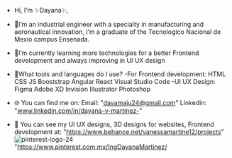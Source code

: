 - Hi, I’m ✨Dayana✨, 

- 👀I’m an industrial engineer with a specialty in manufacturing and aeronautical innovation, I’m a graduate of the Tecnologico Nacional de Mexio campus Ensenada.
- 🌱I’m currently learning more technologies for a better Frontend development and always improving in UI UX design
- 🎯What tools and languages do I use?
     -For Frontend development:
          HTML CSS JS 
          Booststrap
          Angular React
          Visual Studio Code
     -UI UX Design:
          Figma
          Adobe XD
          Invision
          Illustrator
          Photoshop
     
- 🌐 You can find me on:
     Email: "davamaju24@gmail.com" 
     Linkedin: "www.linkedin.com/in/dayana-v-martínez-"


- 🎨 You can see my UI UX designs, 3D designs for websites, Frontend development at:
      "https://www.behance.net/vanessamartine12/projects" 
    ![pinterest-logo-24](https://user-images.githubusercontent.com/110215625/194782916-85a5ebd0-dbe7-4ade-a32a-c2abfe0d9a2b.png)
  "https://www.pinterest.com.mx/IngDayanaMartinez/  

<!---
Ing-Dayana/Ing-Dayana is a ✨ special  repository because its `README.md` (this file) appears on your GitHub profile.
You can click the Preview link to take a look at your changes.
--->

